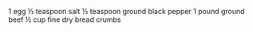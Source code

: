1 egg
½ teaspoon salt
½ teaspoon ground black pepper 
1 pound ground beef
½ cup fine dry bread crumbs
